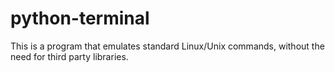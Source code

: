 # python-terminal
This is a program that emulates standard Linux/Unix commands, without the need for third party libraries.
